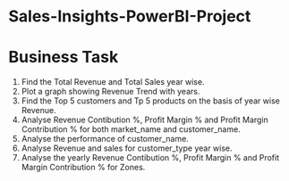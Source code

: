 # Sales-Insights-PowerBI-Project

# Business Task

1) Find the Total Revenue and Total Sales year wise.
2) Plot a graph showing Revenue Trend with years.
3) Find the Top 5 customers and Tp 5 products on the basis of year wise Revenue.
4) Analyse Revenue Contibution %, Profit Margin % and Profit Margin Contribution % for both market_name and customer_name.
5) Analyse the performance of customer_name.
6) Analyse Revenue and sales for customer_type year wise.
7) Analyse the yearly Revenue Contibution %, Profit Margin % and Profit Margin Contribution % for Zones.
